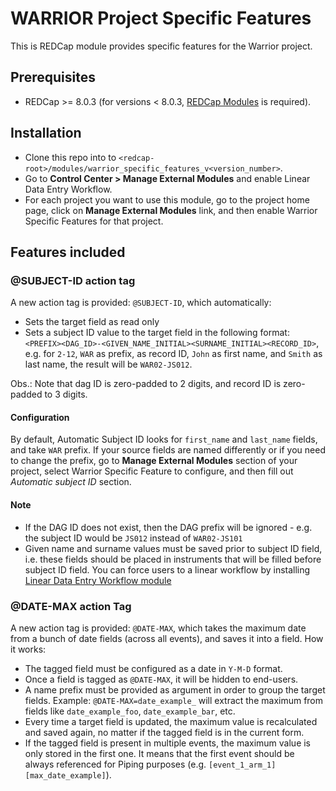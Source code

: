 # WARRIOR Project Specific Features
This is REDCap module provides specific features for the Warrior project.

## Prerequisites
- REDCap >= 8.0.3 (for versions < 8.0.3, [REDCap Modules](https://github.com/vanderbilt/redcap-external-modules) is required).

## Installation
- Clone this repo into to `<redcap-root>/modules/warrior_specific_features_v<version_number>`.
- Go to **Control Center > Manage External Modules** and enable Linear Data Entry Workflow.
- For each project you want to use this module, go to the project home page, click on **Manage External Modules** link, and then enable Warrior Specific Features for that project.

## Features included

### @SUBJECT-ID action tag
A new action tag is provided: `@SUBJECT-ID`, which automatically:
- Sets the target field as read only
- Sets a subject ID value to the target field in the following format: `<PREFIX><DAG_ID>-<GIVEN_NAME_INITIAL><SURNAME_INITIAL><RECORD_ID>`, e.g. for `2-12`, `WAR` as prefix, as record ID, `John` as first name, and `Smith` as last name, the result will be `WAR02-JS012`.

Obs.: Note that dag ID is zero-padded to 2 digits, and record ID is zero-padded to 3 digits.

#### Configuration
By default, Automatic Subject ID looks for `first_name` and `last_name` fields, and take `WAR` prefix. If your source fields are named differently or if you need to change the prefix, go to  **Manage External Modules** section of your project, select Warrior Specific Feature to configure, and then fill out _Automatic subject ID_ section.

#### Note
- If the DAG ID does not exist, then the DAG prefix will be ignored - e.g. the subject ID would be `JS012` instead of `WAR02-JS101`
- Given name and surname values must be saved prior to subject ID field, i.e. these fields should be placed in instruments that will be filled before subject ID field. You can force users to a linear workflow by installing [Linear Data Entry Workflow module](https://github.com/ctsit/linear_data_entry_workflow)

### @DATE-MAX action Tag

A new action tag is provided: `@DATE-MAX`, which takes the maximum date from a bunch of date fields (across all events), and saves it into a field. How it works:

- The tagged field must be configured as a date in `Y-M-D` format.
- Once a field is tagged as `@DATE-MAX`, it will be hidden to end-users.
- A name prefix must be provided as argument in order to group the target fields. Example: `@DATE-MAX=date_example_` will extract the maximum from fields like `date_example_foo`, `date_example_bar`, etc.
- Every time a target field is updated, the maximum value is recalculated and saved again, no matter if the tagged field is in the current form.
- If the tagged field is present in multiple events, the maximum value is only stored in the first one. It means that the first event should be always referenced for Piping purposes (e.g. `[event_1_arm_1][max_date_example]`).
